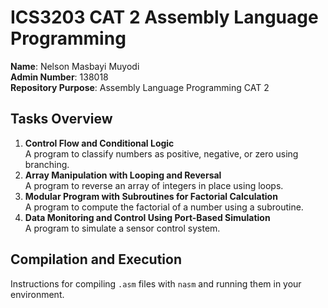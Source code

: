# ICS3203 CAT 2 Assembly Language Programming
**Name**: Nelson Masbayi Muyodi  
**Admin Number**: 138018  
**Repository Purpose**: Assembly Language Programming CAT 2

## Tasks Overview
1. **Control Flow and Conditional Logic**  
   A program to classify numbers as positive, negative, or zero using branching.
2. **Array Manipulation with Looping and Reversal**  
   A program to reverse an array of integers in place using loops.
3. **Modular Program with Subroutines for Factorial Calculation**  
   A program to compute the factorial of a number using a subroutine.
4. **Data Monitoring and Control Using Port-Based Simulation**  
   A program to simulate a sensor control system.

## Compilation and Execution
Instructions for compiling `.asm` files with `nasm` and running them in your environment.
